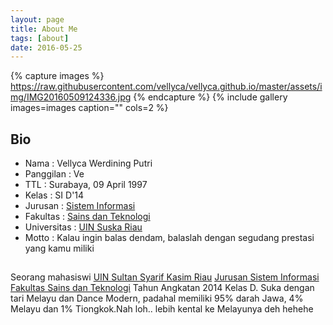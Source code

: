 ```yaml
---
layout: page
title: About Me
tags: [about]
date: 2016-05-25
---
```



{% capture images %}
https://raw.githubusercontent.com/vellyca/vellyca.github.io/master/assets/img/IMG20160509124336.jpg 
{% endcapture %}
{% include gallery images=images caption="" cols=2 %}

## Bio
* Nama          : Vellyca Werdining Putri
* Panggilan     : Ve
* TTL           : Surabaya, 09 April 1997 <br>
* Kelas         : SI D'14 <br>
* Jurusan       : [Sistem Informasi](http://sif.uin-suska.ac.id/)<br>
* Fakultas      : [Sains dan Teknologi](http://fst.uin-suska.ac.id/)<br>
* Universitas   : [UIN Suska Riau](http://uin-suska.ac.id/)<br>
* Motto         : Kalau ingin balas dendam, balaslah dengan segudang prestasi yang kamu miliki

## 
Seorang mahasiswi [UIN Sultan Syarif Kasim Riau](http://uin-suska.ac.id/) [Jurusan Sistem Informasi](http://sif.uin-suska.ac.id/) [Fakultas Sains dan Teknologi](http://fst.uin-suska.ac.id/) Tahun Angkatan 2014 Kelas D. Suka dengan tari Melayu dan Dance Modern, padahal memiliki 95% darah Jawa, 4% Melayu dan 1% Tiongkok.Nah loh.. lebih kental ke Melayunya deh hehehe
    


